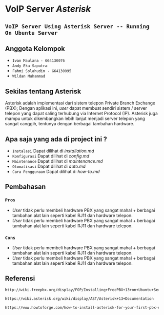 # VoIP Server *Asterisk*

## `VoIP Server Using Asterisk Server -- Running On Ubuntu Server`

## Anggota Kelompok
- `Ivan Maulana - G64130076`
- `Andy Eka Saputra`
- `Fahmi Solahudin - G64130095`
- `Wildan Muhammad`

## Sekilas tentang Asterisk

Asterisk adalah implementasi dari sistem telepon Private Branch Exchange (PBX);
Dengan aplikasi ini, *user* dapat membuat sendiri sistem / server telepon yang dapat saling terhubung
via Internet Protocol (IP).
Asterisk juga mampu untuk dikembangkan lebih lanjut menjadi server telepon yang sangat canggih,
tentunya dengan berbagai tambahan hardware.

## Apa saja yang ada di project ini ?
- `Instalasi` Dapat dilihat di *installation.md*
- `Konfigurasi` Dapat dilihat di *config.md*
- `Maintenance` Dapat dilihat di *maintenance.md*
- `Otomatisasi` Dapat dilihat di *auto.md*
- `Cara Penggunaan` Dapat dilihat di *how-to.md*


## Pembahasan

### `Pros`
- *User* tidak perlu membeli hardware PBX yang sangat mahal + berbagai tambahan alat lain seperti kabel RJ11 dan hardware telepon.
- *User* tidak perlu membeli hardware PBX yang sangat mahal + berbagai tambahan alat lain seperti kabel RJ11 dan hardware telepon.

### `Cons`
- *User* tidak perlu membeli hardware PBX yang sangat mahal + berbagai tambahan alat lain seperti kabel RJ11 dan hardware telepon.
- *User* tidak perlu membeli hardware PBX yang sangat mahal + berbagai tambahan alat lain seperti kabel RJ11 dan hardware telepon.

## Referensi
```bash
http://wiki.freepbx.org/display/FOP/Installing+FreePBX+13+on+Ubuntu+Server+14.04.2+LTS
```
```bash
https://wiki.asterisk.org/wiki/display/AST/Asterisk+13+Documentation
```
```bash
https://www.howtoforge.com/how-to-install-asterisk-for-your-first-pbx-solution
```
